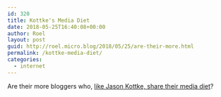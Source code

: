 ```yaml
---
id: 320
title: Kottke's Media Diet
date: 2018-05-25T16:40:08+00:00
author: Roel
layout: post
guid: http://roel.micro.blog/2018/05/25/are-their-more.html
permalink: /kottke-media-diet/
categories:
  - internet
---
```

Are their more bloggers who, [like Jason Kottke, share their media diet](https://kottke.org/18/05/my-media-diet-for-spring-2018)?
